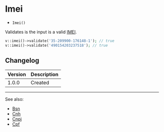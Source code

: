 # Imei

- `Imei()`

Validates is the input is a valid [IMEI][].

```php
v::imei()->validate('35-209900-176148-1'); // true
v::imei()->validate('490154203237518'); // true
```

## Changelog

Version | Description
--------|-------------
  1.0.0 | Created

***
See also:

- [Bsn](Bsn.md)
- [Cnh](Cnh.md)
- [Cnpj](Cnpj.md)
- [Cpf](Cpf.md)

[IMEI]: https://en.wikipedia.org/wiki/International_Mobile_Station_Equipment_Identity "International Mobile Station Equipment Identity"
